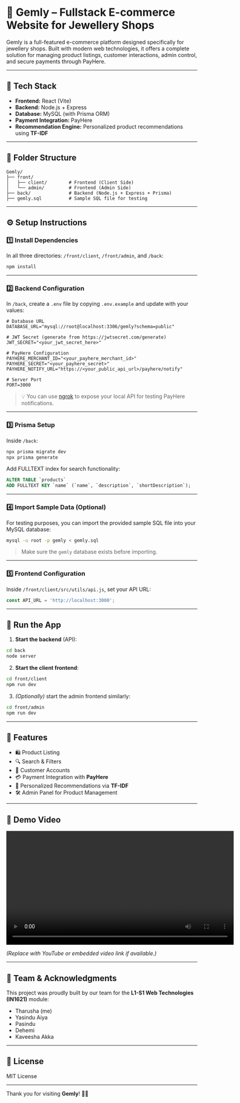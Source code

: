 # 💎 Gemly – Fullstack E-commerce Website for Jewellery Shops

Gemly is a full-featured e-commerce platform designed specifically for jewellery shops. Built with modern web technologies, it offers a complete solution for managing product listings, customer interactions, admin control, and secure payments through PayHere.

---

## 🚀 Tech Stack

- **Frontend:** React (Vite)
- **Backend:** Node.js + Express
- **Database:** MySQL (with Prisma ORM)
- **Payment Integration:** PayHere
- **Recommendation Engine:** Personalized product recommendations using **TF-IDF**

---

## 📁 Folder Structure

```plaintext
Gemly/
├── front/
│   ├── client/        # Frontend (Client Side)
│   └── admin/         # Frontend (Admin Side)
├── back/              # Backend (Node.js + Express + Prisma)
├── gemly.sql          # Sample SQL file for testing
````

---

## ⚙️ Setup Instructions

### 1️⃣ Install Dependencies

In all three directories: `/front/client`, `/front/admin`, and `/back`:

```bash
npm install
```

---

### 2️⃣ Backend Configuration

In `/back`, create a `.env` file by copying `.env.example` and update with your values:

```dotenv
# Database URL
DATABASE_URL="mysql://root@localhost:3306/gemly?schema=public"

# JWT Secret (generate from https://jwtsecret.com/generate)
JWT_SECRET="<your_jwt_secret_here>"

# PayHere Configuration
PAYHERE_MERCHANT_ID="<your_payhere_merchant_id>"
PAYHERE_SECRET="<your_payhere_secret>"
PAYHERE_NOTIFY_URL="https://<your_public_api_url>/payhere/notify"

# Server Port
PORT=3000
```

> 💡 You can use [ngrok](https://ngrok.com/) to expose your local API for testing PayHere notifications.

---

### 3️⃣ Prisma Setup

Inside `/back`:

```bash
npx prisma migrate dev
npx prisma generate
```

Add FULLTEXT index for search functionality:

```sql
ALTER TABLE `products` 
ADD FULLTEXT KEY `name` (`name`, `description`, `shortDescription`);
```

---

### 4️⃣ Import Sample Data (Optional)

For testing purposes, you can import the provided sample SQL file into your MySQL database:

```bash
mysql -u root -p gemly < gemly.sql
```

> Make sure the `gemly` database exists before importing.

---

### 5️⃣ Frontend Configuration

Inside `/front/client/src/utils/api.js`, set your API URL:

```js
const API_URL = 'http://localhost:3000';
```

---

## 🧪 Run the App

1. **Start the backend** (API):

```bash
cd back
node server
```

2. **Start the client frontend**:

```bash
cd front/client
npm run dev
```

3. *(Optionally)* start the admin frontend similarly:

```bash
cd front/admin
npm run dev
```

---

## 🔐 Features

* 🛍️ Product Listing
* 🔍 Search & Filters
* 👤 Customer Accounts
* 💳 Payment Integration with **PayHere**
* 🌟 Personalized Recommendations via **TF-IDF**
* 🛠 Admin Panel for Product Management

---

## 🎥 Demo Video

<video width="600" controls>
  <source src="demo/demo.mp4" type="video/mp4">
  Your browser does not support the video tag.
</video>


*(Replace with YouTube or embedded video link if available.)*

---

## 👥 Team & Acknowledgments

This project was proudly built by our team for the **L1-S1 Web Technologies (IN1621)** module:

* Tharusha (me)
* Yasindu Aiya
* Pasindu
* Dehemi
* Kaveesha Akka

---

## 📜 License

MIT License

---

Thank you for visiting **Gemly**! 💎✨
